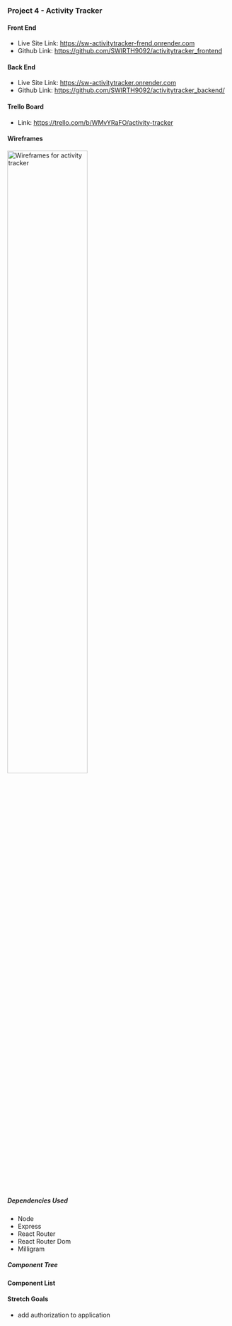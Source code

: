 ### Project 4 - Activity Tracker

#### Front End
- Live Site Link: https://sw-activitytracker-frend.onrender.com
- Github Link:  https://github.com/SWIRTH9092/activitytracker_frontend

#### Back End
- Live Site Link: https://sw-activitytracker.onrender.com
- Github Link: https://github.com/SWIRTH9092/activitytracker_backend/

#### Trello Board 
- Link:  https://trello.com/b/WMvYRaFO/activity-tracker

#### Wireframes
<img src="https://i.imgur.com/bvgFkUv.jpg" alt="Wireframes for activity tracker" title="activity Tracker" width="60%"/>

##### Dependencies Used
- Node
- Express
- React Router
- React Router Dom
- Milligram

##### Component Tree


#### Component List

#### Stretch Goals
- add authorization to application
